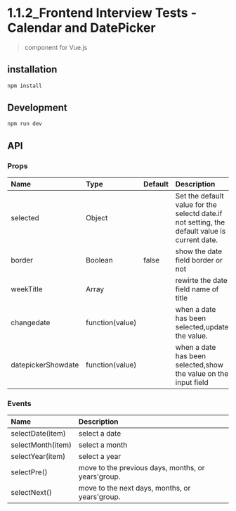 # 1.1.2_Frontend Interview Tests - Calendar and DatePicker
   
>component for Vue.js  
 
## installation

``` bash
npm install
```

## Development

``` bash
npm run dev
```

## API

### Props

| Name   | Type       | Default |Description                                       |
| :----- | :-------   | :----   |:------------------------------------------------ |
| selected  | Object  |         |Set the default value for the selectd date.if not setting, the default value is current date.        |
| border    | Boolean | false   |show the date field border or not                           |
| weekTitle | Array   |         |rewirte the date field name of title                        |  
| changedate   | function(value)  |        | when a date has been selected,update the value.     |
| datepickerShowdate  | function(value)  |        |  when a date has been selected,show the value on the input field  |     

### Events

| Name   | Description |
| :----- | :---------- |
| selectDate(item)  | select a date |
| selectMonth(item) | select a month |
| selectYear(item)  | select a year |
| selectPre() | move to the previous days, months, or years'group. |
| selectNext() | move to the next days, months, or years'group. |



